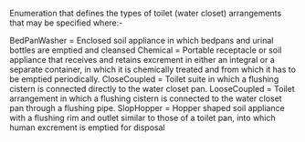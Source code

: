 ﻿Enumeration that defines the types of toilet (water closet) arrangements that may be specified where:-

BedPanWasher =	Enclosed soil appliance in which bedpans and urinal bottles are emptied and cleansed
Chemical =	Portable receptacle or soil appliance that receives and retains excrement in either an integral or a separate container, in which it is chemically treated and from which it has to be emptied periodically.
CloseCoupled =	Toilet suite in which a flushing cistern is connected directly to the water closet pan.
LooseCoupled =	Toilet arrangement in which a flushing cistern is connected to the water closet pan through a flushing pipe.
SlopHopper =	Hopper shaped soil appliance with a flushing rim and outlet similar to those of a toilet pan, into which human excrement is emptied for disposal